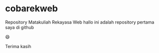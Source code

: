 # cobarekweb
Repository Matakuliah Rekayasa Web
hallo ini adalah repository pertama saya di github

:smile:

Terima kasih

